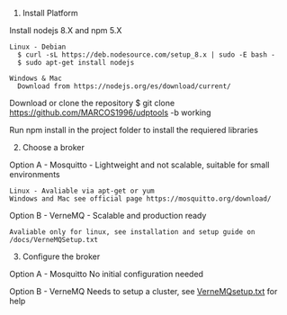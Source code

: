 1. Install Platform

  Install nodejs 8.X and npm 5.X

    Linux - Debian
      $ curl -sL https://deb.nodesource.com/setup_8.x | sudo -E bash -
      $ sudo apt-get install nodejs

    Windows & Mac
      Download from https://nodejs.org/es/download/current/

  Download or clone the repository
    $ git clone https://github.com/MARCOS1996/udptools -b working

  Run npm install in the project folder to install the requiered libraries

2. Choose a broker

  Option A - Mosquitto - Lightweight and not scalable, suitable for small environments

    Linux - Avaliable via apt-get or yum
    Windows and Mac see official page https://mosquitto.org/download/

  Option B - VerneMQ - Scalable and production ready

    Avaliable only for linux, see installation and setup guide on /docs/VerneMQSetup.txt

3. Configure the broker

  Option A - Mosquitto
    No initial configuration needed
    
  Option B - VerneMQ
    Needs to setup a cluster, see [VerneMQsetup.txt](https://github.com/MARCOS1996/udptools/blob/working/docs/VerneMQsetup.txt) for help
